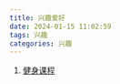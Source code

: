 ```yaml
---
title: 兴趣爱好
date: 2024-01-15 11:02:59
tags: 兴趣
categories: 兴趣
---
```


1. [健身课程](https://pan.quark.cn/s/844747c1c9c0#/list/share)